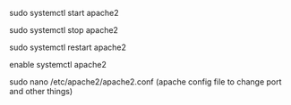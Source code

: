 




sudo systemctl start apache2

sudo systemctl stop apache2

sudo systemctl restart apache2

enable systemctl apache2

sudo nano /etc/apache2/apache2.conf (apache config file to change port and other things)
